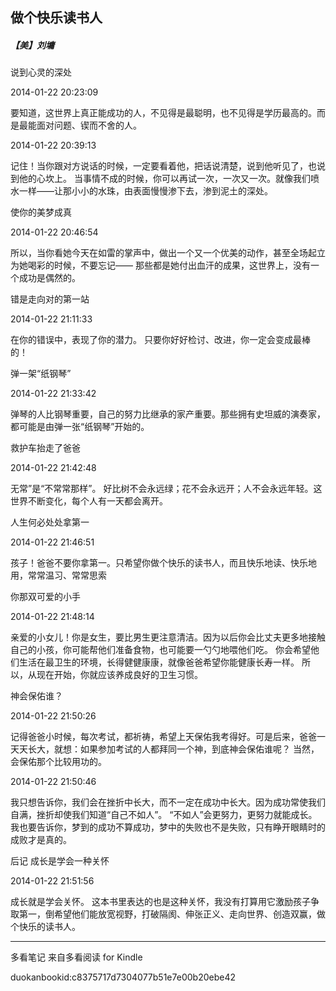 ## 做个快乐读书人

##### 【美】刘墉

  

  说到心灵的深处

  

2014-01-22 20:23:09

要知道，这世界上真正能成功的人，不见得是最聪明，也不见得是学历最高的。而是最能面对问题、锲而不舍的人。

  

2014-01-22 20:39:13

记住！当你跟对方说话的时候，一定要看着他，把话说清楚，说到他听见了，也说到他的心坎上。
当事情不成的时候，你可以再试一次，一次又一次。就像我们喷水一样——让那小小的水珠，由表面慢慢渗下去，渗到泥土的深处。

  

  使你的美梦成真

  

2014-01-22 20:46:54

所以，当你看她今天在如雷的掌声中，做出一个又一个优美的动作，甚至全场起立为她喝彩的时候，不要忘记——
那些都是她付出血汗的成果，这世界上，没有一个成功是偶然的。

  

  错是走向对的第一站

  

2014-01-22 21:11:33

在你的错误中，表现了你的潜力。 只要你好好检讨、改进，你一定会变成最棒的！

  

  弹一架“纸钢琴”

  

2014-01-22 21:33:42

弹琴的人比钢琴重要，自己的努力比继承的家产重要。那些拥有史坦威的演奏家，都可能是由弹一张“纸钢琴”开始的。

  

  救护车抬走了爸爸

  

2014-01-22 21:42:48

无常”是“不常常那样”。 好比树不会永远绿；花不会永远开；人不会永远年轻。这世界不断变化，每个人有一天都会离开。

  

  人生何必处处拿第一

  

2014-01-22 21:46:51

孩子！爸爸不要你拿第一。只希望你做个快乐的读书人，而且快乐地读、快乐地用，常常温习、常常思索

  

  你那双可爱的小手

  

2014-01-22 21:48:14

亲爱的小女儿！你是女生，要比男生更注意清洁。因为以后你会比丈夫更多地接触自己的小孩，你可能帮他们准备食物，也可能要一勺勺地喂他们吃。
你会希望他们生活在最卫生的环境，长得健健康康，就像爸爸希望你能健康长寿一样。 所以，从现在开始，你就应该养成良好的卫生习惯。

  

  神会保佑谁？

  

2014-01-22 21:50:26

记得爸爸小时候，每次考试，都祈祷，希望上天保佑我考得好。可是后来，爸爸一天天长大，就想：如果参加考试的人都拜同一个神，到底神会保佑谁呢？
当然，会保佑那个比较用功的。

  

2014-01-22 21:50:46

我只想告诉你，我们会在挫折中长大，而不一定在成功中长大。因为成功常使我们自满，挫折却使我们知道“自己不如人”。 “不如人”会更努力，更努力就能成长。
我也要告诉你，梦到的成功不算成功，梦中的失败也不是失败，只有睁开眼睛时的成败才是真的。

  

  后记 成长是学会一种关怀

  

2014-01-22 21:51:56

成长就是学会关怀。
这本书里表达的也是这种关怀，我没有打算用它激励孩子争取第一，倒希望他们能放宽视野，打破隔阂、伸张正义、走向世界、创造双赢，做个快乐的读书人。

* * *

多看笔记 来自多看阅读 for Kindle

duokanbookid:c8375717d7304077b51e7e00b20ebe42

